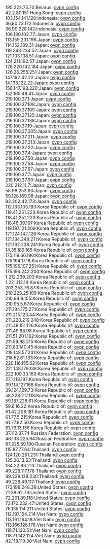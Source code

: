 195.222.75.70:Belarus: [ovpn config](vpn/195_222_75_70.ovpn)  
42.2.80.151:Hong Kong: [ovpn config](vpn/42_2_80_151.ovpn)  
103.154.141.120:Indonesia: [ovpn config](vpn/103_154_141_120.ovpn)  
36.80.73.172:Indonesia: [ovpn config](vpn/36_80_73_172.ovpn)  
36.90.228.142:Indonesia: [ovpn config](vpn/36_90_228_142.ovpn)  
106.180.102.77:Japan: [ovpn config](vpn/106_180_102_77.ovpn)  
113.159.231.196:Japan: [ovpn config](vpn/113_159_231_196.ovpn)  
114.152.189.31:Japan: [ovpn config](vpn/114_152_189_31.ovpn)  
119.243.234.52:Japan: [ovpn config](vpn/119_243_234_52.ovpn)  
121.103.108.51:Japan: [ovpn config](vpn/121_103_108_51.ovpn)  
124.211.192.57:Japan: [ovpn config](vpn/124_211_192_57.ovpn)  
126.220.142.184:Japan: [ovpn config](vpn/126_220_142_184.ovpn)  
126.26.255.251:Japan: [ovpn config](vpn/126_26_255_251.ovpn)  
147.192.42.22:Japan: [ovpn config](vpn/147_192_42_22.ovpn)  
14.133.122.22:Japan: [ovpn config](vpn/14_133_122_22.ovpn)  
150.147.198.220:Japan: [ovpn config](vpn/150_147_198_220.ovpn)  
152.165.48.41:Japan: [ovpn config](vpn/152_165_48_41.ovpn)  
219.100.37.1:Japan: [ovpn config](vpn/219_100_37_1.ovpn)  
219.100.37.108:Japan: [ovpn config](vpn/219_100_37_108.ovpn)  
219.100.37.109:Japan: [ovpn config](vpn/219_100_37_109.ovpn)  
219.100.37.125:Japan: [ovpn config](vpn/219_100_37_125.ovpn)  
219.100.37.138:Japan: [ovpn config](vpn/219_100_37_138.ovpn)  
219.100.37.19:Japan: [ovpn config](vpn/219_100_37_19.ovpn)  
219.100.37.205:Japan: [ovpn config](vpn/219_100_37_205.ovpn)  
219.100.37.211:Japan: [ovpn config](vpn/219_100_37_211.ovpn)  
219.100.37.213:Japan: [ovpn config](vpn/219_100_37_213.ovpn)  
219.100.37.22:Japan: [ovpn config](vpn/219_100_37_22.ovpn)  
219.100.37.4:Japan: [ovpn config](vpn/219_100_37_4.ovpn)  
219.100.37.50:Japan: [ovpn config](vpn/219_100_37_50.ovpn)  
219.100.37.58:Japan: [ovpn config](vpn/219_100_37_58.ovpn)  
219.100.37.67:Japan: [ovpn config](vpn/219_100_37_67.ovpn)  
219.100.37.7:Japan: [ovpn config](vpn/219_100_37_7.ovpn)  
219.100.37.90:Japan: [ovpn config](vpn/219_100_37_90.ovpn)  
220.212.11.7:Japan: [ovpn config](vpn/220_212_11_7.ovpn)  
58.98.253.90:Japan: [ovpn config](vpn/58_98_253_90.ovpn)  
59.128.169.98:Japan: [ovpn config](vpn/59_128_169_98.ovpn)  
92.202.42.173:Japan: [ovpn config](vpn/92_202_42_173.ovpn)  
112.163.103.193:Korea Republic of: [ovpn config](vpn/112_163_103_193.ovpn)  
118.41.251.223:Korea Republic of: [ovpn config](vpn/118_41_251_223.ovpn)  
118.41.251.223:Korea Republic of: [ovpn config](vpn/118_41_251_223.ovpn)  
118.46.39.107:Korea Republic of: [ovpn config](vpn/118_46_39_107.ovpn)  
119.197.121.209:Korea Republic of: [ovpn config](vpn/119_197_121_209.ovpn)  
121.124.142.126:Korea Republic of: [ovpn config](vpn/121_124_142_126.ovpn)  
121.134.249.211:Korea Republic of: [ovpn config](vpn/121_134_249_211.ovpn)  
121.162.228.241:Korea Republic of: [ovpn config](vpn/121_162_228_241.ovpn)  
14.35.189.165:Korea Republic of: [ovpn config](vpn/14_35_189_165.ovpn)  
175.119.66.190:Korea Republic of: [ovpn config](vpn/175_119_66_190.ovpn)  
175.194.17.18:Korea Republic of: [ovpn config](vpn/175_194_17_18.ovpn)  
175.195.107.251:Korea Republic of: [ovpn config](vpn/175_195_107_251.ovpn)  
175.196.242.200:Korea Republic of: [ovpn config](vpn/175_196_242_200.ovpn)  
1.212.239.203:Korea Republic of: [ovpn config](vpn/1_212_239_203.ovpn)  
1.221.112.14:Korea Republic of: [ovpn config](vpn/1_221_112_14.ovpn)  
203.253.76.87:Korea Republic of: [ovpn config](vpn/203_253_76_87.ovpn)  
210.223.25.189:Korea Republic of: [ovpn config](vpn/210_223_25_189.ovpn)  
210.94.9.105:Korea Republic of: [ovpn config](vpn/210_94_9_105.ovpn)  
210.95.5.67:Korea Republic of: [ovpn config](vpn/210_95_5_67.ovpn)  
211.194.175.27:Korea Republic of: [ovpn config](vpn/211_194_175_27.ovpn)  
211.215.123.44:Korea Republic of: [ovpn config](vpn/211_215_123_44.ovpn)  
211.228.219.248:Korea Republic of: [ovpn config](vpn/211_228_219_248.ovpn)  
211.48.151.126:Korea Republic of: [ovpn config](vpn/211_48_151_126.ovpn)  
211.49.68.98:Korea Republic of: [ovpn config](vpn/211_49_68_98.ovpn)  
211.51.201.162:Korea Republic of: [ovpn config](vpn/211_51_201_162.ovpn)  
211.59.98.215:Korea Republic of: [ovpn config](vpn/211_59_98_215.ovpn)  
211.63.140.45:Korea Republic of: [ovpn config](vpn/211_63_140_45.ovpn)  
218.148.57.241:Korea Republic of: [ovpn config](vpn/218_148_57_241.ovpn)  
218.52.61.133:Korea Republic of: [ovpn config](vpn/218_52_61_133.ovpn)  
220.116.155.62:Korea Republic of: [ovpn config](vpn/220_116_155_62.ovpn)  
221.148.179.138:Korea Republic of: [ovpn config](vpn/221_148_179_138.ovpn)  
222.109.33.160:Korea Republic of: [ovpn config](vpn/222_109_33_160.ovpn)  
27.1.118.197:Korea Republic of: [ovpn config](vpn/27_1_118_197.ovpn)  
39.114.127.166:Korea Republic of: [ovpn config](vpn/39_114_127_166.ovpn)  
39.124.129.73:Korea Republic of: [ovpn config](vpn/39_124_129_73.ovpn)  
58.228.217.118:Korea Republic of: [ovpn config](vpn/58_228_217_118.ovpn)  
59.187.228.61:Korea Republic of: [ovpn config](vpn/59_187_228_61.ovpn)  
59.6.16.22:Korea Republic of: [ovpn config](vpn/59_6_16_22.ovpn)  
61.42.208.181:Korea Republic of: [ovpn config](vpn/61_42_208_181.ovpn)  
61.77.5.215:Korea Republic of: [ovpn config](vpn/61_77_5_215.ovpn)  
61.77.82.56:Korea Republic of: [ovpn config](vpn/61_77_82_56.ovpn)  
61.79.13.156:Korea Republic of: [ovpn config](vpn/61_79_13_156.ovpn)  
37.112.37.74:Russian Federation: [ovpn config](vpn/37_112_37_74.ovpn)  
46.138.225.94:Russian Federation: [ovpn config](vpn/46_138_225_94.ovpn)  
87.225.59.190:Russian Federation: [ovpn config](vpn/87_225_59_190.ovpn)  
115.87.77.64:Thailand: [ovpn config](vpn/115_87_77_64.ovpn)  
124.120.251.231:Thailand: [ovpn config](vpn/124_120_251_231.ovpn)  
125.26.13.53:Thailand: [ovpn config](vpn/125_26_13_53.ovpn)  
184.22.93.213:Thailand: [ovpn config](vpn/184_22_93_213.ovpn)  
49.228.117.176:Thailand: [ovpn config](vpn/49_228_117_176.ovpn)  
49.228.138.230:Thailand: [ovpn config](vpn/49_228_138_230.ovpn)  
49.228.49.117:Thailand: [ovpn config](vpn/49_228_49_117.ovpn)  
173.198.248.39:United States: [ovpn config](vpn/173_198_248_39.ovpn)  
71.38.62.73:United States: [ovpn config](vpn/71_38_62_73.ovpn)  
72.201.89.118:United States: [ovpn config](vpn/72_201_89_118.ovpn)  
73.170.232.47:United States: [ovpn config](vpn/73_170_232_47.ovpn)  
76.135.114.211:United States: [ovpn config](vpn/76_135_114_211.ovpn)  
112.197.154.214:Viet Nam: [ovpn config](vpn/112_197_154_214.ovpn)  
113.161.164.18:Viet Nam: [ovpn config](vpn/113_161_164_18.ovpn)  
113.166.128.178:Viet Nam: [ovpn config](vpn/113_166_128_178.ovpn)  
118.71.130.51:Viet Nam: [ovpn config](vpn/118_71_130_51.ovpn)  
118.71.142.124:Viet Nam: [ovpn config](vpn/118_71_142_124.ovpn)  
42.118.119.30:Viet Nam: [ovpn config](vpn/42_118_119_30.ovpn)  
